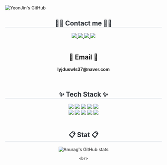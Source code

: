  <div class="header">
      <img src="https://capsule-render.vercel.app/api?type=transparent&fontColor=F5C0CA&text=YeonJin's%20GitHub%20&height=150&fontSize=60&descAlignY=75&descAlign=60" alt="YeonJin's GitHub">
    </div>
<div align= "center">
    <h2 style="border-bottom: 1px solid #d8dee4; color: #282d33;"> 🧑‍💻 Contact me 🧑‍💻 </h2>
    <div align= "center"> <a href=https://lyjduswls.tistory.com> <img src="https://img.shields.io/badge/Tistory-000000?style=for-the-badge&logo=Tistory&logoColor=white&link=https://lyjduswls.tistory.com"> </a>
         <a href=lyjduswls0307@gmail.com> <img src="https://img.shields.io/badge/Notion-000000?style=for-the-badge&logo=Notion&logoColor=white&link=lyjduswls0307@gmail.com"> </a>
         <a href=https://www.instagram.com/uniuorh_10> <img src="https://img.shields.io/badge/Instagram-E4405F?style=for-the-badge&logo=Instagram&logoColor=white&link=https://www.instagram.com/uniuorh_10"> </a>
         <a href=mailto:lyjduswls0307@gmail.com> <img src="https://img.shields.io/badge/Gmail-EA4335?style=for-the-badge&logo=Gmail&logoColor=white&link=mailto:lyjduswls0307@gmail.com"> </a>
          </div><br>
    <div align= "center">  </div> 
    <h2 align="center">📧 Email 📧</h2>
<p align="center">
  <Strong>lyjduswls37@naver.com</Strong>
</p><br>
<div align= "center">
    <h2 style="border-bottom: 1px solid #d8dee4; color: #282d33;"> ✨ Tech Stack ✨ </h2>
    <div style="margin: 0 auto; text-align: center;" align= "center"> <img src="https://img.shields.io/badge/Python-3776AB?style=for-the-badge&logo=Python&logoColor=white">
          <img src="https://img.shields.io/badge/Flask-000000?style=for-the-badge&logo=Flask&logoColor=white">
          <img src="https://img.shields.io/badge/MySQL-4479A1?style=for-the-badge&logo=MySQL&logoColor=white">
          <img src="https://img.shields.io/badge/C-A8B9CC?style=for-the-badge&logo=C&logoColor=white">
          <img src="https://img.shields.io/badge/Amazon AWS-232F3E?style=for-the-badge&logo=Amazon AWS&logoColor=white">
          <br/><img src="https://img.shields.io/badge/Java-007396?style=for-the-badge&logo=Java&logoColor=white">
          <img src="https://img.shields.io/badge/Spring-6DB33F?style=for-the-badge&logo=Spring&logoColor=white">
          <img src="https://img.shields.io/badge/Spring Boot-6DB33F?style=for-the-badge&logo=Spring Boot&logoColor=white">
          <img src="https://img.shields.io/badge/Git-F05032?style=for-the-badge&logo=Git&logoColor=white">
          <img src="https://img.shields.io/badge/Github-181717?style=for-the-badge&logo=Github&logoColor=white">
          </div>
    </div><br>
 <div align="center">
    <h2 style="border-bottom: 1px solid #d8dee4; color: #282d33;"> 📋 Stat 📋 </h2>
    
   ![Anurag's GitHub stats](https://github-readme-stats.vercel.app/api?username=Lee-yeonjin&show_icons=true&theme=radical)
   <div>
<!--   <a href="https://github.com/Lee-yeonjin?tab=repositories" target="_blank">
  <!-- ![Top Langs](https://github-readme-stats.vercel.app/api/top-langs/?username=Lee-yeonjin&layout=compact&theme=dracula) -->

    <br>
<!--</div> -->

<!-- <div align= "center">
    <h2 style="border-bottom: 1px solid #d8dee4; color: #282d33;"> 📋 Stat 📋 </h2>
    
![Anurag's GitHub stats](https://github-readme-stats.vercel.app/api?username=Lee-yeonjin&show_icons=true&theme=radical)    
![Top Langs](https://github-readme-stats.vercel.app/api/top-langs/?username=Lee-yeonjin&layout=compact&theme=dracula)

<br> -->
